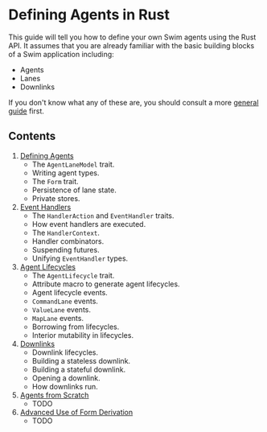 Defining Agents in Rust
======================

This guide will tell you how to define your own Swim agents using the Rust API. It assumes that you are already familiar with the basic building blocks of a Swim application including:

* Agents
* Lanes
* Downlinks

If you don't know what any of these are, you should consult a more [general guide](https://www.swimos.org) first.

Contents
--------

1. [Defining Agents](define.md)
    * The `AgentLaneModel` trait.
    * Writing agent types.
    * The `Form` trait.
    * Persistence of lane state.
    * Private stores.
2. [Event Handlers](event_handler.md)
    * The `HandlerAction` and `EventHandler` traits.
    * How event handlers are executed.
    * The `HandlerContext`.
    * Handler combinators.
    * Suspending futures.
    * Unifying `EventHandler` types.
3. [Agent Lifecycles](lifecycle.md)
    * The `AgentLifecycle` trait.
    * Attribute macro to generate agent lifecycles.
    * Agent lifecycle events.
    * `CommandLane` events.
    * `ValueLane` events.
    * `MapLane` events.
    * Borrowing from lifecycles.
    * Interior mutability in lifecycles.
4. [Downlinks](downlink.md)
    * Downlink lifecycles.
    * Building a stateless downlink.
    * Building a stateful downlink.
    * Opening a downlink.
    * How downlinks run.
5. [Agents from Scratch](advanced_agents.md)
    * TODO
6. [Advanced Use of Form Derivation](advanced_forms.md)
    * TODO